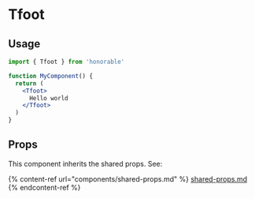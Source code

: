 # Tfoot

## Usage

```jsx
import { Tfoot } from 'honorable'

function MyComponent() {
  return (
    <Tfoot>
      Hello world
    </Tfoot>
  )
}
```

## Props

This component inherits the shared props. See:

{% content-ref url="components/shared-props.md" %}
[shared-props.md](components/shared-props.md)
{% endcontent-ref %}

